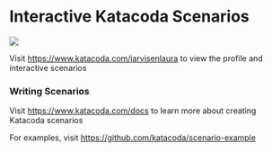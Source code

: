 # Interactive Katacoda Scenarios

[![](http://shields.katacoda.com/katacoda/jarvisenlaura/count.svg)](https://www.katacoda.com/jarvisenlaura "Get your profile on Katacoda.com")

Visit https://www.katacoda.com/jarvisenlaura to view the profile and interactive scenarios

### Writing Scenarios
Visit https://www.katacoda.com/docs to learn more about creating Katacoda scenarios

For examples, visit https://github.com/katacoda/scenario-example
